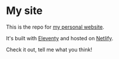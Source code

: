 # My site

This is the repo for [my personal website](https://jespers.site).

It's built with [Eleventy](https://11ty.dev/) and hosted on [Netlify](https://netlify.com).

Check it out, tell me what you think!
